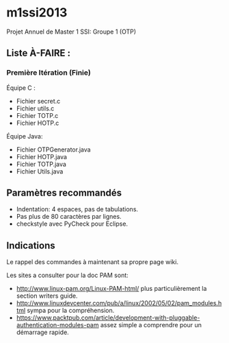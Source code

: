 m1ssi2013
=========

Projet Annuel de Master 1 SSI: Groupe 1 (OTP)

Liste À-FAIRE :
---

### Première Itération (Finie) ###
Équipe C :
- Fichier secret.c
- Fichier utils.c
- Fichier TOTP.c
- Fichier HOTP.c

Équipe Java:
- Fichier OTPGenerator.java
- Fichier HOTP.java
- Fichier TOTP.java
- Fichier Utils.java

Paramètres recommandés
---

- Indentation: 4 espaces, pas de tabulations.
- Pas plus de 80 caractères par lignes.
- checkstyle avec PyCheck pour Eclipse.

Indications
---

Le rappel des commandes à maintenant sa propre page wiki.

Les sites a consulter pour la doc PAM sont:
- http://www.linux-pam.org/Linux-PAM-html/ plus particulièrement la section writers guide.
- http://www.linuxdevcenter.com/pub/a/linux/2002/05/02/pam_modules.html sympa pour la compréhension.
- https://www.packtpub.com/article/development-with-pluggable-authentication-modules-pam assez simple a comprendre pour un démarrage rapide.
